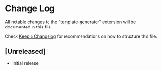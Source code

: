 # Change Log

All notable changes to the "template-generator" extension will be documented in this file.

Check [Keep a Changelog](http://keepachangelog.com/) for recommendations on how to structure this file.

## [Unreleased]

- Initial release